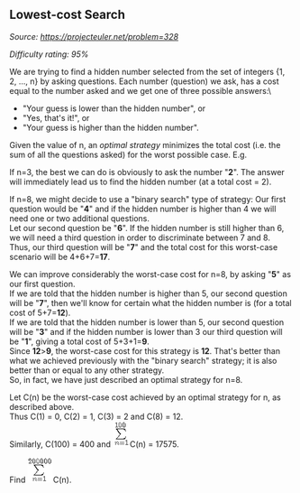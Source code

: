 Lowest-cost Search
------------------

*Source: https://projecteuler.net/problem=328*


*Difficulty rating: 95%*

We are trying to find a hidden number selected from the set of integers
{1, 2, ..., n} by asking questions. Each number (question) we ask, has a
cost equal to the number asked and we get one of three possible
answers:\

-   "Your guess is lower than the hidden number", or
-   "Yes, that's it!", or
-   "Your guess is higher than the hidden number".

Given the value of n, an *optimal strategy* minimizes the total cost
(i.e. the sum of all the questions asked) for the worst possible case.
E.g.

If n=3, the best we can do is obviously to ask the number "**2**". The
answer will immediately lead us to find the hidden number (at a total
cost = 2).

If n=8, we might decide to use a "binary search" type of strategy: Our
first question would be "**4**" and if the hidden number is higher than
4 we will need one or two additional questions.\
 Let our second question be "**6**". If the hidden number is still
higher than 6, we will need a third question in order to discriminate
between 7 and 8.\
 Thus, our third question will be "**7**" and the total cost for this
worst-case scenario will be 4+6+7=**17**.

We can improve considerably the worst-case cost for n=8, by asking
"**5**" as our first question.\
 If we are told that the hidden number is higher than 5, our second
question will be "**7**", then we'll know for certain what the hidden
number is (for a total cost of 5+7=**12**).\
 If we are told that the hidden number is lower than 5, our second
question will be "**3**" and if the hidden number is lower than 3 our
third question will be "**1**", giving a total cost of 5+3+1=**9**.\
 Since **12**\>**9**, the worst-case cost for this strategy is **12**.
That's better than what we achieved previously with the "binary search"
strategy; it is also better than or equal to any other strategy.\
 So, in fact, we have just described an optimal strategy for n=8.

Let C(n) be the worst-case cost achieved by an optimal strategy for n,
as described above.\
 Thus C(1) = 0, C(2) = 1, C(3) = 2 and C(8) = 12.\
 Similarly, C(100) = 400 and
![p328\_sum1.gif](img/p328_sum1.gif)C(n) = 17575.

Find ![p328\_sum2.gif](img/p328_sum2.gif)C(n).

